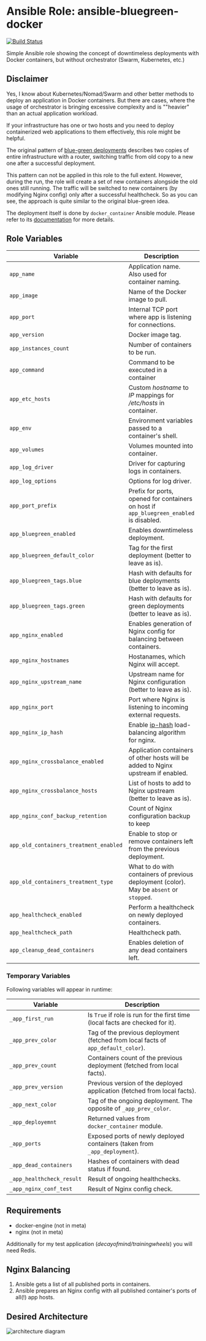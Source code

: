 # Ansible Role: ansible-bluegreen-docker

[![Build Status](https://travis-ci.org/decayofmind/ansible-bluegreen-docker.svg?branch=master)](https://travis-ci.org/decayofmind/ansible-bluegreen-docker)

Simple Ansible role showing the concept of downtimeless deployments with Docker containers, but without orchestrator (Swarm, Kubernetes, etc.)

## Disclaimer

Yes, I know about Kubernetes/Nomad/Swarm and other better methods to deploy an application in Docker containers.
But there are cases, where the usage of orchestrator is bringing excessive complexity and is ""heavier" than an actual application workload.

If your infrastructure has one or two hosts and you need to deploy containerized web applications to them effectively,
this role might be helpful.


The original pattern of [blue-green deployments](http://martinfowler.com/bliki/BlueGreenDeployment.html) describes two copies
of entire infrastructure with a router, switching traffic from old copy to a new one after a successful deployment.

This pattern can not be applied in this role to the full extent. However, during the run, the role will create a set of new containers alongside
the old ones still running. The traffic will be switched to new containers (by modifying Nginx config) only after a successful healthcheck.
So as you can see, the approach is quite similar to the original blue-green idea.


The deployment itself is done by `docker_container` Ansible module.
Please refer to its [documentation](https://docs.ansible.com/ansible/latest/modules/docker_container_module.html) for more details.


## Role Variables

| Variable                               | Description                                                                                                                          | Default                                |
| ---                                    | ---                                                                                                                                  | ---                                    |
| `app_name`                             | Application name. Also used for container naming.                                                                                    | `trainingwheels`                       |
| `app_image`                            | Name of the Docker image to pull.                                                                                                    | `decayofmind/trainingwheels`           |
| `app_port`                             | Internal TCP port where app is listening for connections.                                                                            | `5000`                                 |
| `app_version`                          | Docker image tag.                                                                                                                    | `latest`                               |
| `app_instances_count`                  | Number of containers to be run.                                                                                                      | `2`                                    |
| `app_command`                          | Command to be executed in a container                                                                                                | `""`                                   |
| `app_etc_hosts`                        | Custom _hostname_ to _IP_ mappings for _/etc/hosts_ in container.                                                                    | `{}`                                   |
| `app_env`                              | Environment variables passed to a container's shell.                                                                                 | `{}`                                   |
| `app_volumes`                          | Volumes mounted into container.                                                                                                      | `[]`                                   |
| `app_log_driver`                       | Driver for capturing logs in containers.                                                                                             | `none`                                 |
| `app_log_options`                      | Options for log driver.                                                                                                              | `{}`                                   |
| `app_port_prefix`                      | Prefix for ports, opened for containers on host if `app_bluegreen_enabled` is disabled.                                              | `401`                                  |
| `app_bluegreen_enabled`                | Enables downtimeless deployment.                                                                                                     | `yes`                                  |
| `app_bluegreen_default_color`          | Tag for the first deployment (better to leave as is).                                                                                | `green`                                |
| `app_bluegreen_tags.blue`              | Hash with defaults for blue deployments (better to leave as is).                                                                     | `{"name":"blue", "port_prefix": 402}`  |
| `app_bluegreen_tags.green`             | Hash with defaults for green deployments (better to leave as is).                                                                    | `{"name":"green", "port_prefix": 407}` |
| `app_nginx_enabled`                    | Enables generation of Nginx config for balancing between containers.                                                                 | `yes`                                  |
| `app_nginx_hostnames`                  | Hostanames, which Nginx will accept.                                                                                                 | `["localhost"]`                        |
| `app_nginx_upstream_name`              | Upstream name for Nginx configuration (better to leave as is).                                                                       | `{{ app_name }}`                       |
| `app_nginx_port`                       | Port where Nginx is listening to incoming external requests.                                                                         | `80`                                   |
| `app_nginx_ip_hash`                    | Enable [ip-hash](http://nginx.org/en/docs/http/load_balancing.html#nginx_load_balancing_methods) load-balancing algorithm for nginx. | `no`                                   |
| `app_nginx_crossbalance_enabled`       | Application containers of other hosts will be added to Nginx upstream if enabled.                                                    | `yes`                                  |
| `app_nginx_crossbalance_hosts`         | List of hosts to add to Nginx upstream (better to leave as is).                                                                      | `{{ ansible_play_hosts }}`             |
| `app_nginx_conf_backup_retention`      | Count of Nginx configuration backup to keep                                                                                          | `3`                                    |
| `app_old_containers_treatment_enabled` | Enable to stop or remove containers left from the previous deployment.                                                               | `yes`                                  |
| `app_old_containers_treatment_type`    | What to do with containers of previous deployment (color). May be `absent` or `stopped`.                                             | `absent`                               |
| `app_healthcheck_enabled`              | Perform a healthcheck on newly deployed containers.                                                                                  | `yes`                                  |
| `app_healthcheck_path`                 | Healthcheck path.                                                                                                                    | `/`                                    |
| `app_cleanup_dead_containers`          | Enables deletion of any dead containers left.                                                                                        | `yes`                                  |


### Temporary Variables

Following variables will appear in runtime:

| Variable                  | Description                                                                       |
| ---                       | ---                                                                               |
| `_app_first_run`          | Is `True` if role is run for the first time (local facts are checked for it).     |
| `_app_prev_color`         | Tag of the previous deployment (fetched from local facts of `app_default_color`). |
| `_app_prev_count`         | Containers count of the previous deployment (fetched from local facts).           |
| `_app_prev_version`       | Previous version of the deployed application (fetched from local facts).          |
| `_app_next_color`         | Tag of the ongoing deployment. The opposite of `_app_prev_color`.                 |
| `_app_deployemnt`         | Returned values from `docker_container` module.                                   |
| `_app_ports`              | Exposed ports of newly deployed containers (taken from `_app_deployment`).        |
| `_app_dead_containers`    | Hashes of containers with dead status if found.                                   |
| `_app_healthcheck_result` | Result of ongoing healthchecks.                                                   |
| `_app_nginx_conf_test`    | Result of Nginx config check.                                                     |


## Requirements

* docker-engine (not in meta)
* nginx (not in meta)

Additionally for my test application (_decayofmind/trainingwheels_) you will need Redis.


## Nginx Balancing

1. Ansible gets a list of all published ports in containers.
2. Ansible prepares an Nginx config with all published container's ports of all(!) app hosts.


## Desired Architecture
![architecture diagram](docs/architecture.png)
